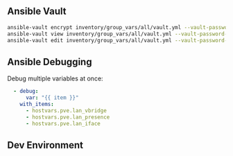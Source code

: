 

## Ansible Vault
```sh
ansible-vault encrypt inventory/group_vars/all/vault.yml --vault-password-file ~/.ansible/vault_pw.txt
ansible-vault view inventory/group_vars/all/vault.yml --vault-password-file ~/.ansible/vault_pw.txt
ansible-vault edit inventory/group_vars/all/vault.yml --vault-password-file ~/.ansible/vault_pw.txt
```

## Ansible Debugging
Debug multiple variables at once:
```yml
  - debug:
      var: "{{ item }}"
    with_items:
      - hostvars.pve.lan_vbridge
      - hostvars.pve.lan_presence
      - hostvars.pve.lan_iface
```

## Dev Environment

